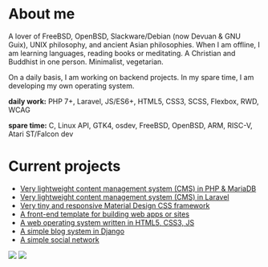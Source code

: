 # About me

A lover of FreeBSD, OpenBSD, Slackware/Debian (now Devuan & GNU Guix), UNIX philosophy, and ancient Asian philosophies. When I am offline, I am learning languages, reading books or meditating. A Christian and Buddhist in one person. Minimalist, vegetarian.

On a daily basis, I am working on backend projects. In my spare time, I am developing my own operating system.

__daily work:__ PHP 7+, Laravel, JS/ES6+, HTML5, CSS3, SCSS, Flexbox, RWD, WCAG

__spare time:__ C, Linux API, GTK4, osdev, FreeBSD, OpenBSD, ARM, RISC-V, Atari ST/Falcon dev

# Current projects

- [Very lightweight content management system (CMS) in PHP & MariaDB](https://github.com/jpacanowski/MicroCMS)
- [Very lightweight content management system (CMS) in Laravel](https://github.com/jpacanowski/MicroCMS-laravel)
- [Very tiny and responsive Material Design CSS framework](https://github.com/jpacanowski/CSSFramework)
- [A front-end template for building web apps or sites](https://github.com/jpacanowski/HTML5-template)
- [A web operating system written in HTML5, CSS3, JS](https://github.com/jpacanowski/web-os)
- [A simple blog system in Django](https://github.com/jpacanowski/django-blog)
- [A simple social network](https://github.com/jpacanowski/konekti)

![](https://github-readme-stats.vercel.app/api/top-langs/?username=jpacanowski)  ![](https://github-readme-stats.vercel.app/api/?username=jpacanowski&custom_title=My%20GitHub%20stats)
